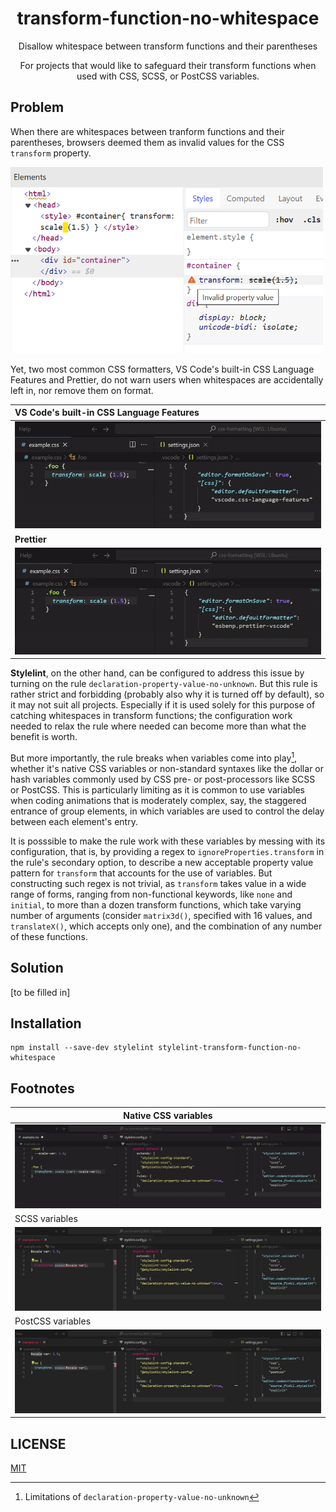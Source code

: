 <div align="center">

# transform-function-no-whitespace

Disallow whitespace between transform functions and their parentheses

For projects that would like to safeguard their transform functions when used with CSS, SCSS, or PostCSS variables.

</div>

<!-- to be added after the package is published -->
<!-- npm tag -->
<!-- coverage badge -->

## Problem

When there are whitespaces between tranform functions and their parentheses, browsers deemed them as invalid values for the CSS `transform` property.

<img src="asset/invalid_css.png" width="500">

Yet, two most common CSS formatters, VS Code's built-in CSS Language Features and Prettier, do not warn users when whitespaces are accidentally left in, nor remove them on format.

|VS Code's built-in CSS Language Features|
|:---|
|![CSS Language Feature Format Behavior](/asset/css-format-behavior.gif)|
|**Prettier**|
|![Prettier Format Behavior](/asset/prettier-format-behavior.gif)|

**Stylelint**, on the other hand, can be configured to address this issue by turning on the rule `declaration-property-value-no-unknown`. But this rule is rather strict and forbidding (probably also why it is turned off by default), so it may not suit all projects. Especially if it is used solely for this purpose of catching whitespaces in transform functions; the configuration work needed to relax the rule where needed can become more than what the benefit is worth.

But more importantly, the rule breaks when variables come into play[^1], whether it's native CSS variables or non-standard syntaxes like the dollar or hash variables commonly used by CSS pre- or post-processors like SCSS or PostCSS. This is particularly limiting as it is common to use variables when coding animations that is moderately complex, say, the staggered entrance of group elements, in which variables are used to control the delay between each element's entry.

It is posssible to make the rule work with these variables by messing with its configuration, that is, by providing a regex to `ignoreProperties.transform` in the rule's secondary option, to describe a new acceptable property value pattern for `transform` that accounts for the use of variables. But constructing such regex is not trivial, as `transform` takes value in a wide range of forms, ranging from non-functional keywords, like `none` and `initial`, to more than a dozen transform functions, which take varying number of arguments (consider `matrix3d()`, specified with 16 values, and `translateX()`, which accepts only one), and the combination of any number of these functions.

## Solution

[to be filled in]

## Installation

```shell
npm install --save-dev stylelint stylelint-transform-function-no-whitespace
```

## Footnotes

[^1]: Limitations of `declaration-property-value-no-unknown`

|Native CSS variables|
|---|
|![Stylelint Rule with CSS Variables](/asset/stylelint-css-var.gif)|
|SCSS variables|
|![Stylelint Rule with SCSS Variables](/asset/stylelint-scss-var.gif)|
|PostCSS variables|
|![Stylelint Rule with PostCSS Variables](/asset/stylelint-postcss-var.gif)|

## LICENSE

[MIT](https://github.com/qwloh/stylelint-transform-function-no-whitespace/blob/main/LICENSE)
